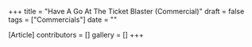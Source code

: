 +++
title = "Have A Go At The Ticket Blaster (Commercial)"
draft = false
tags = ["Commercials"]
date = ""

[Article]
contributors = []
gallery = []
+++